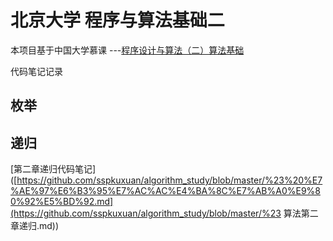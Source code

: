 #	北京大学 程序与算法基础二 

本项目基于中国大学慕课 ---[程序设计与算法（二）算法基础](https://www.icourse163.org/course/PKU-1001894005)

代码笔记记录

## 枚举

## 递归

[第二章递归代码笔记]([https://github.com/sspkuxuan/algorithm_study/blob/master/%23%20%E7%AE%97%E6%B3%95%E7%AC%AC%E4%BA%8C%E7%AB%A0%E9%80%92%E5%BD%92.md](https://github.com/sspkuxuan/algorithm_study/blob/master/%23 算法第二章递归.md))

